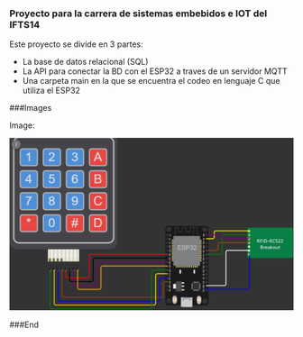 ### Proyecto para la carrera de sistemas embebidos e IOT del IFTS14


Este proyecto se divide en 3 partes: 
-  La base de datos relacional (SQL)
- La API para conectar la BD con el ESP32 a traves de un servidor MQTT
- Una carpeta main en la que se encuentra el codeo en lenguaje C que utiliza el ESP32

###Images

Image:

![diagramawokwi](./imgs/asdasdsad.jpg)

###End